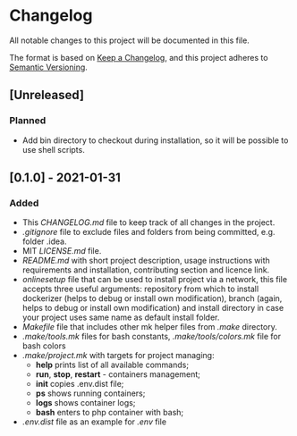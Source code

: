 # Changelog
All notable changes to this project will be documented in this file.

The format is based on [Keep a Changelog](https://keepachangelog.com/en/1.0.0/),
and this project adheres to [Semantic Versioning](https://semver.org/spec/v2.0.0.html).

## [Unreleased]
### Planned
- Add bin directory to checkout during installation, so it will be possible to use shell scripts.

## [0.1.0] - 2021-01-31

### Added
- This _CHANGELOG.md_ file to keep track of all changes in the project.
- _.gitignore_ file to exclude files and folders from being committed, e.g. folder .idea.
- MIT _LICENSE.md_ file.
- _README.md_ with short project description, usage instructions with requirements and installation, contributing section and licence link.
- _onlinesetup_ file that can be used to install project via a network, this file accepts three useful arguments: repository from which to install dockerizer (helps to debug or install own modification), branch (again, helps to debug or install own modification) and install directory in case your project uses same name as default install folder.
- _Makefile_ file that includes other mk helper files from _.make_ directory.
- _.make/tools.mk_ files for bash constants, _.make/tools/colors.mk_ file for bash colors
- _.make/project.mk_ with targets for project managing:
  - **help** prints list of all available commands;
  - **run**, **stop**, **restart** - containers management;
  - **init** copies .env.dist file;
  - **ps**  shows running containers;
  - **logs** shows container logs;
  - **bash** enters to php container with bash;
- _.env.dist_ file as an example for _.env_ file